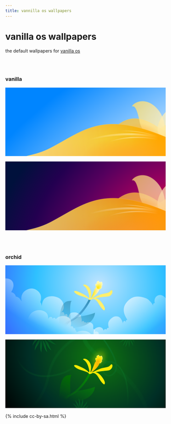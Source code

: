 ```yaml
---
title: vannilla os wallpapers
---
```


<head>
    <style>
        img {
            width: 50em;
        }
    </style>
</head>

# vanilla&nbsp;os wallpapers

the default wallpapers for [vanilla&nbsp;os](https://vanillaos.org/)

<br>
<br>

### vanilla

![vanilla default](/images/vanilla-default.svg)

![vanilla dark](/images/vanilla-dark.svg)

<br>
<br>

### orchid

![orchid light](/images/orchid-light.svg)

![orchid dark](/images/orchid-dark.svg)

{% include cc-by-sa.html %}